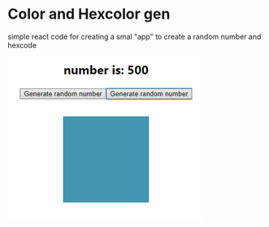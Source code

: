 # Color and Hexcolor gen

simple react code for creating a smal "app" to create a random number and hexcode

![simple](https://raw.githubusercontent.com/Lukas-Forst/100-Days-of-Code/main/Day95/rand_hex_and_numgen.png)
